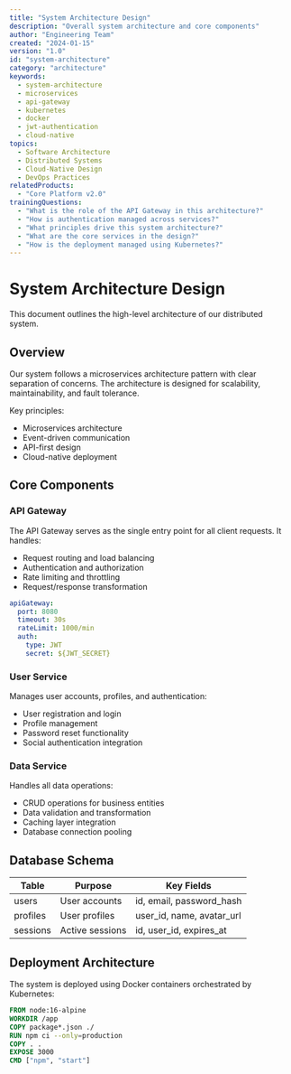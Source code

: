 ```yaml
---
title: "System Architecture Design"
description: "Overall system architecture and core components"
author: "Engineering Team"
created: "2024-01-15"
version: "1.0"
id: "system-architecture"
category: "architecture"
keywords:
  - system-architecture
  - microservices
  - api-gateway
  - kubernetes
  - docker
  - jwt-authentication
  - cloud-native
topics:
  - Software Architecture
  - Distributed Systems
  - Cloud-Native Design
  - DevOps Practices
relatedProducts:
  - "Core Platform v2.0"
trainingQuestions:
  - "What is the role of the API Gateway in this architecture?"
  - "How is authentication managed across services?"
  - "What principles drive this system architecture?"
  - "What are the core services in the design?"
  - "How is the deployment managed using Kubernetes?"
---
```



# System Architecture Design

This document outlines the high-level architecture of our distributed system.

## Overview

Our system follows a microservices architecture pattern with clear separation of concerns. The architecture is designed for scalability, maintainability, and fault tolerance.

Key principles:
- Microservices architecture
- Event-driven communication
- API-first design
- Cloud-native deployment

## Core Components

### API Gateway

The API Gateway serves as the single entry point for all client requests. It handles:
- Request routing and load balancing
- Authentication and authorization
- Rate limiting and throttling
- Request/response transformation

```yaml
apiGateway:
  port: 8080
  timeout: 30s
  rateLimit: 1000/min
  auth:
    type: JWT
    secret: ${JWT_SECRET}
```

### User Service

Manages user accounts, profiles, and authentication:
- User registration and login
- Profile management
- Password reset functionality
- Social authentication integration

### Data Service

Handles all data operations:
- CRUD operations for business entities
- Data validation and transformation
- Caching layer integration
- Database connection pooling

## Database Schema

| Table | Purpose | Key Fields |
|-------|---------|------------|
| users | User accounts | id, email, password_hash |
| profiles | User profiles | user_id, name, avatar_url |
| sessions | Active sessions | id, user_id, expires_at |

## Deployment Architecture

The system is deployed using Docker containers orchestrated by Kubernetes:

```dockerfile
FROM node:16-alpine
WORKDIR /app
COPY package*.json ./
RUN npm ci --only=production
COPY . .
EXPOSE 3000
CMD ["npm", "start"]
```